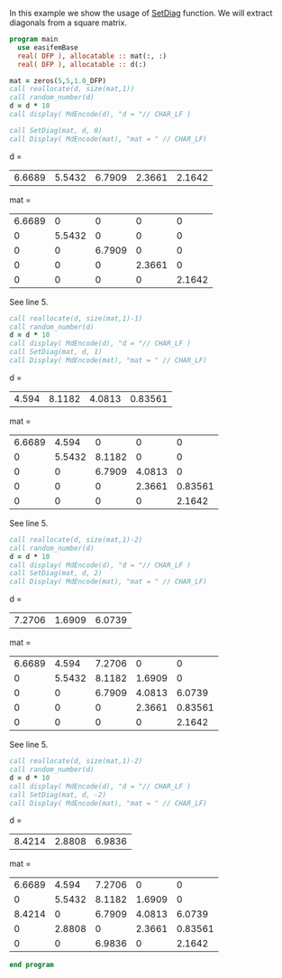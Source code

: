 In this example we show the usage of [SetDiag](SetDiag.md) function.
We will extract diagonals from a square matrix.

```fortran title="header"
program main
  use easifemBase
  real( DFP ), allocatable :: mat(:, :)
  real( DFP ), allocatable :: d(:)
```

```fortran title="form random diagonal"
mat = zeros(5,5,1.0_DFP)
call reallocate(d, size(mat,1))
call random_number(d)
d = d * 10
call display( MdEncode(d), "d = "// CHAR_LF )
```

```fortran title="set main diagonal"
call SetDiag(mat, d, 0)
call Display( MdEncode(mat), "mat = " // CHAR_LF)
```

d =

|        |        |        |        |        |
| ------ | ------ | ------ | ------ | ------ |
| 6.6689 | 5.5432 | 6.7909 | 2.3661 | 2.1642 |

mat =

|        |        |        |        |        |
| ------ | ------ | ------ | ------ | ------ |
| 6.6689 | 0      | 0      | 0      | 0      |
| 0      | 5.5432 | 0      | 0      | 0      |
| 0      | 0      | 6.7909 | 0      | 0      |
| 0      | 0      | 0      | 2.3661 | 0      |
| 0      | 0      | 0      | 0      | 2.1642 |

See line 5.

```fortran {5} title="set first super-diagonal"
call reallocate(d, size(mat,1)-1)
call random_number(d)
d = d * 10
call display( MdEncode(d), "d = "// CHAR_LF )
call SetDiag(mat, d, 1)
call Display( MdEncode(mat), "mat = " // CHAR_LF)
```

d =

|       |        |        |         |
| ----- | ------ | ------ | ------- |
| 4.594 | 8.1182 | 4.0813 | 0.83561 |

mat =

|        |        |        |        |         |
| ------ | ------ | ------ | ------ | ------- |
| 6.6689 | 4.594  | 0      | 0      | 0       |
| 0      | 5.5432 | 8.1182 | 0      | 0       |
| 0      | 0      | 6.7909 | 4.0813 | 0       |
| 0      | 0      | 0      | 2.3661 | 0.83561 |
| 0      | 0      | 0      | 0      | 2.1642  |

See line 5.

```fortran {5} title="set second super-diagonal"
call reallocate(d, size(mat,1)-2)
call random_number(d)
d = d * 10
call display( MdEncode(d), "d = "// CHAR_LF )
call SetDiag(mat, d, 2)
call Display( MdEncode(mat), "mat = " // CHAR_LF)
```

d =

|        |        |        |
| ------ | ------ | ------ |
| 7.2706 | 1.6909 | 6.0739 |

mat =

|        |        |        |        |         |
| ------ | ------ | ------ | ------ | ------- |
| 6.6689 | 4.594  | 7.2706 | 0      | 0       |
| 0      | 5.5432 | 8.1182 | 1.6909 | 0       |
| 0      | 0      | 6.7909 | 4.0813 | 6.0739  |
| 0      | 0      | 0      | 2.3661 | 0.83561 |
| 0      | 0      | 0      | 0      | 2.1642  |

See line 5.

```fortran {5} title="set second sub-diagonal"
call reallocate(d, size(mat,1)-2)
call random_number(d)
d = d * 10
call display( MdEncode(d), "d = "// CHAR_LF )
call SetDiag(mat, d, -2)
call Display( MdEncode(mat), "mat = " // CHAR_LF)
```

d =

|        |        |        |
| ------ | ------ | ------ |
| 8.4214 | 2.8808 | 6.9836 |

mat =

|        |        |        |        |         |
| ------ | ------ | ------ | ------ | ------- |
| 6.6689 | 4.594  | 7.2706 | 0      | 0       |
| 0      | 5.5432 | 8.1182 | 1.6909 | 0       |
| 8.4214 | 0      | 6.7909 | 4.0813 | 6.0739  |
| 0      | 2.8808 | 0      | 2.3661 | 0.83561 |
| 0      | 0      | 6.9836 | 0      | 2.1642  |

```fortran title="cleanup"
end program
```
